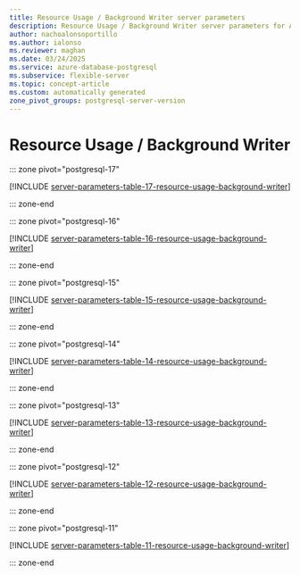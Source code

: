 ```yaml
---
title: Resource Usage / Background Writer server parameters
description: Resource Usage / Background Writer server parameters for Azure Database for PostgreSQL flexible server.
author: nachoalonsoportillo
ms.author: ialonso
ms.reviewer: maghan
ms.date: 03/24/2025
ms.service: azure-database-postgresql
ms.subservice: flexible-server
ms.topic: concept-article
ms.custom: automatically generated
zone_pivot_groups: postgresql-server-version
---
```

# Resource Usage / Background Writer


::: zone pivot="postgresql-17"

[!INCLUDE [server-parameters-table-17-resource-usage-background-writer](./includes/server-parameters-table-17-resource-usage-background-writer.md)]

::: zone-end


::: zone pivot="postgresql-16"

[!INCLUDE [server-parameters-table-16-resource-usage-background-writer](./includes/server-parameters-table-16-resource-usage-background-writer.md)]

::: zone-end


::: zone pivot="postgresql-15"

[!INCLUDE [server-parameters-table-15-resource-usage-background-writer](./includes/server-parameters-table-15-resource-usage-background-writer.md)]

::: zone-end


::: zone pivot="postgresql-14"

[!INCLUDE [server-parameters-table-14-resource-usage-background-writer](./includes/server-parameters-table-14-resource-usage-background-writer.md)]

::: zone-end


::: zone pivot="postgresql-13"

[!INCLUDE [server-parameters-table-13-resource-usage-background-writer](./includes/server-parameters-table-13-resource-usage-background-writer.md)]

::: zone-end


::: zone pivot="postgresql-12"

[!INCLUDE [server-parameters-table-12-resource-usage-background-writer](./includes/server-parameters-table-12-resource-usage-background-writer.md)]

::: zone-end


::: zone pivot="postgresql-11"

[!INCLUDE [server-parameters-table-11-resource-usage-background-writer](./includes/server-parameters-table-11-resource-usage-background-writer.md)]

::: zone-end


